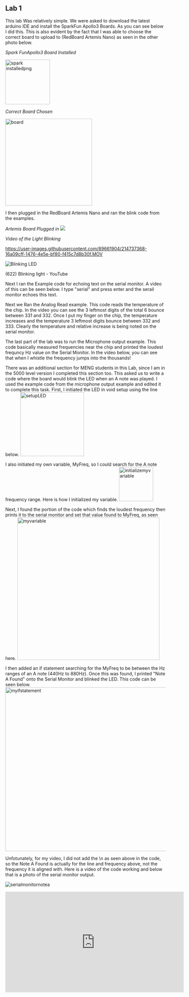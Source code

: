 ## Lab 1

This lab Was relatively simple. We were asked to download the latest arduino IDE and install the SparkFun Apollo3 Boards. As you can see below I did this. This is also evident by the fact that I was able to choose the correct board to upload to (RedBoard Artemis Nano) as seen in the other photo below.


*Spark FunApollo3 Board Installed*

<img width="140" alt="spark installedpng" src="https://user-images.githubusercontent.com/89661904/214734151-92a7946a-5dd6-49c3-9cf5-a6f022f13194.png">



*Correct Board Chosen*


<img width="272" alt="board" src="https://user-images.githubusercontent.com/89661904/214734731-ecbf085a-6e89-43e3-8784-fc8480f2d6fb.png">


I then plugged in the RedBoard Artemis Nano and ran the blink code from the examples. 


*Artemis Board Plugged in*
![](https://user-images.githubusercontent.com/89661904/214735930-b352260d-d1ac-4031-9c57-06db4b2dc1f8.jpg)

*Video of the Light Blinking*

https://user-images.githubusercontent.com/89661904/214737368-16a09cff-1476-4e5e-bf80-f415c7d8b30f.MOV

![Blinking LED](https://www.youtube.com/shorts/dIMhkwiaZEY)

(622) Blinking light - YouTube

Next I ran the Example code for echoing text on the serial monitor.
A video of this can be seen below. I type "serial" and press enter and the serail monitor echoes this text.


Next we Ran the Analog Read example. This code reads the temperature of the chip. In the video you can see the 3 leftmost digits of the total 6 bounce between 331 and 332. Once I put my finger on the chip, the temperature increases and the temperature 3 leftmost digits bounce between 332 and 333. Clearly the temperature and relative increase is being noted on the serial monitor.


The last part of the lab was to run the Microphone output example. This code basically measured frequencies near the chip and printed the loudest frequncy Hz value on the Serial Monitor. In the video below, you can see that when I whistle the frequency jumps into the thousands!


There was an additional section for MENG students in this Lab, since I am in the 5000 level version I completed this section too. This asked us to write a code where the board would blink the LED when an A note was played. I used the example code from the microphone output example and edited it to complete this task. First, I initiated the LED in void setup using the line below. 
<img width="200" alt="setupLED" src="https://user-images.githubusercontent.com/89661904/214743903-058a29e7-2850-4d52-afe3-ac75fafcaf96.png">

I also initiated my own variable, MyFreq, so I could search for the A note frequency range. Here is how I initialized my variable.
<img width="107" alt="initializemyvariable" src="https://user-images.githubusercontent.com/89661904/214743984-a2acfee5-1da3-44e1-976f-47df4e68a9d9.png">

Next, I found the portion of the code which finds the loudest frequency then prints it to the serial monitor and set that value found to MyFreq, as seen here.
<img width="446" alt="myvariable" src="https://user-images.githubusercontent.com/89661904/214744172-ca3f3f99-212e-48a7-a287-6519675de884.png">

I then added an if statement searching for the MyFreq to be between the Hz ranges of an A note (440Hz to 880Hz). Once this was found, I printed "Note A Found" onto the Serial Monitor and blinked the LED. This code can be seen below. 
<img width="513" alt="myifstatement" src="https://user-images.githubusercontent.com/89661904/214744072-3e5daa37-ddaa-47db-9160-26edaa0f5759.png">


Unfotunately, for my video, I did not add the \n as seen above in the code, so the Note A Found is actually for the line and frequency above, not the frequency it is aligned with. Here is a video of the code working and below that is a photo of the serial monitor output.

![serialmonitornotea](https://user-images.githubusercontent.com/89661904/214744200-5132b109-bd7d-4015-a1ae-a2610bb4d83f.png)




<iframe width="560" height="315" src="https://www.youtube.com/embed/Gv28DwYlsIA" title="YouTube video player" frameborder="0" allow="accelerometer; autoplay; clipboard-write; encrypted-media; gyroscope; picture-in-picture; web-share" allowfullscreen></iframe>





